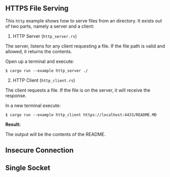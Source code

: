 ## HTTPS File Serving

This `http` example shows how to serve files from an directory. 
It exists out of two parts, namely a server and a client:

1. HTTP Server (`http_server.rs`)

The server, listens for any client requesting a file. 
If the file path is valid and allowed, it returns the contents. 

Open up a terminal and execute:

```text
$ cargo run --example http_server ./
```

2. HTTP Client (`http_client.rs`)

The client requests a file. 
If the file is on the server, it will receive the response. 

In a new terminal execute:

```test
$ cargo run --example http_client https://localhost:4433/README.MD
```

**Result:**

The output will be the contents of the README.

## Insecure Connection

## Single Socket